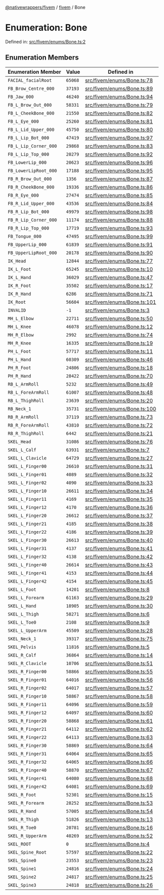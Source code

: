 [@nativewrappers/fivem](../../README.md) / [fivem](../README.md) / Bone

# Enumeration: Bone

Defined in: [src/fivem/enums/Bone.ts:2](https://github.com/nativewrappers/nativewrappers/blob/c639ec5cd28328d6b44c7ebf73de56bb1b4bef7d/src/fivem/enums/Bone.ts#L2)

## Enumeration Members

| Enumeration Member | Value | Defined in |
| ------ | ------ | ------ |
| <a id="facial_facialroot"></a> `FACIAL_facialRoot` | `65068` | [src/fivem/enums/Bone.ts:78](https://github.com/nativewrappers/nativewrappers/blob/c639ec5cd28328d6b44c7ebf73de56bb1b4bef7d/src/fivem/enums/Bone.ts#L78) |
| <a id="fb_brow_centre_000"></a> `FB_Brow_Centre_000` | `37193` | [src/fivem/enums/Bone.ts:89](https://github.com/nativewrappers/nativewrappers/blob/c639ec5cd28328d6b44c7ebf73de56bb1b4bef7d/src/fivem/enums/Bone.ts#L89) |
| <a id="fb_jaw_000"></a> `FB_Jaw_000` | `46240` | [src/fivem/enums/Bone.ts:94](https://github.com/nativewrappers/nativewrappers/blob/c639ec5cd28328d6b44c7ebf73de56bb1b4bef7d/src/fivem/enums/Bone.ts#L94) |
| <a id="fb_l_brow_out_000"></a> `FB_L_Brow_Out_000` | `58331` | [src/fivem/enums/Bone.ts:79](https://github.com/nativewrappers/nativewrappers/blob/c639ec5cd28328d6b44c7ebf73de56bb1b4bef7d/src/fivem/enums/Bone.ts#L79) |
| <a id="fb_l_cheekbone_000"></a> `FB_L_CheekBone_000` | `21550` | [src/fivem/enums/Bone.ts:82](https://github.com/nativewrappers/nativewrappers/blob/c639ec5cd28328d6b44c7ebf73de56bb1b4bef7d/src/fivem/enums/Bone.ts#L82) |
| <a id="fb_l_eye_000"></a> `FB_L_Eye_000` | `25260` | [src/fivem/enums/Bone.ts:81](https://github.com/nativewrappers/nativewrappers/blob/c639ec5cd28328d6b44c7ebf73de56bb1b4bef7d/src/fivem/enums/Bone.ts#L81) |
| <a id="fb_l_lid_upper_000"></a> `FB_L_Lid_Upper_000` | `45750` | [src/fivem/enums/Bone.ts:80](https://github.com/nativewrappers/nativewrappers/blob/c639ec5cd28328d6b44c7ebf73de56bb1b4bef7d/src/fivem/enums/Bone.ts#L80) |
| <a id="fb_l_lip_bot_000"></a> `FB_L_Lip_Bot_000` | `47419` | [src/fivem/enums/Bone.ts:97](https://github.com/nativewrappers/nativewrappers/blob/c639ec5cd28328d6b44c7ebf73de56bb1b4bef7d/src/fivem/enums/Bone.ts#L97) |
| <a id="fb_l_lip_corner_000"></a> `FB_L_Lip_Corner_000` | `29868` | [src/fivem/enums/Bone.ts:83](https://github.com/nativewrappers/nativewrappers/blob/c639ec5cd28328d6b44c7ebf73de56bb1b4bef7d/src/fivem/enums/Bone.ts#L83) |
| <a id="fb_l_lip_top_000"></a> `FB_L_Lip_Top_000` | `20279` | [src/fivem/enums/Bone.ts:92](https://github.com/nativewrappers/nativewrappers/blob/c639ec5cd28328d6b44c7ebf73de56bb1b4bef7d/src/fivem/enums/Bone.ts#L92) |
| <a id="fb_lowerlip_000"></a> `FB_LowerLip_000` | `20623` | [src/fivem/enums/Bone.ts:96](https://github.com/nativewrappers/nativewrappers/blob/c639ec5cd28328d6b44c7ebf73de56bb1b4bef7d/src/fivem/enums/Bone.ts#L96) |
| <a id="fb_lowerliproot_000"></a> `FB_LowerLipRoot_000` | `17188` | [src/fivem/enums/Bone.ts:95](https://github.com/nativewrappers/nativewrappers/blob/c639ec5cd28328d6b44c7ebf73de56bb1b4bef7d/src/fivem/enums/Bone.ts#L95) |
| <a id="fb_r_brow_out_000"></a> `FB_R_Brow_Out_000` | `1356` | [src/fivem/enums/Bone.ts:87](https://github.com/nativewrappers/nativewrappers/blob/c639ec5cd28328d6b44c7ebf73de56bb1b4bef7d/src/fivem/enums/Bone.ts#L87) |
| <a id="fb_r_cheekbone_000"></a> `FB_R_CheekBone_000` | `19336` | [src/fivem/enums/Bone.ts:86](https://github.com/nativewrappers/nativewrappers/blob/c639ec5cd28328d6b44c7ebf73de56bb1b4bef7d/src/fivem/enums/Bone.ts#L86) |
| <a id="fb_r_eye_000"></a> `FB_R_Eye_000` | `27474` | [src/fivem/enums/Bone.ts:85](https://github.com/nativewrappers/nativewrappers/blob/c639ec5cd28328d6b44c7ebf73de56bb1b4bef7d/src/fivem/enums/Bone.ts#L85) |
| <a id="fb_r_lid_upper_000"></a> `FB_R_Lid_Upper_000` | `43536` | [src/fivem/enums/Bone.ts:84](https://github.com/nativewrappers/nativewrappers/blob/c639ec5cd28328d6b44c7ebf73de56bb1b4bef7d/src/fivem/enums/Bone.ts#L84) |
| <a id="fb_r_lip_bot_000"></a> `FB_R_Lip_Bot_000` | `49979` | [src/fivem/enums/Bone.ts:98](https://github.com/nativewrappers/nativewrappers/blob/c639ec5cd28328d6b44c7ebf73de56bb1b4bef7d/src/fivem/enums/Bone.ts#L98) |
| <a id="fb_r_lip_corner_000"></a> `FB_R_Lip_Corner_000` | `11174` | [src/fivem/enums/Bone.ts:88](https://github.com/nativewrappers/nativewrappers/blob/c639ec5cd28328d6b44c7ebf73de56bb1b4bef7d/src/fivem/enums/Bone.ts#L88) |
| <a id="fb_r_lip_top_000"></a> `FB_R_Lip_Top_000` | `17719` | [src/fivem/enums/Bone.ts:93](https://github.com/nativewrappers/nativewrappers/blob/c639ec5cd28328d6b44c7ebf73de56bb1b4bef7d/src/fivem/enums/Bone.ts#L93) |
| <a id="fb_tongue_000"></a> `FB_Tongue_000` | `47495` | [src/fivem/enums/Bone.ts:99](https://github.com/nativewrappers/nativewrappers/blob/c639ec5cd28328d6b44c7ebf73de56bb1b4bef7d/src/fivem/enums/Bone.ts#L99) |
| <a id="fb_upperlip_000"></a> `FB_UpperLip_000` | `61839` | [src/fivem/enums/Bone.ts:91](https://github.com/nativewrappers/nativewrappers/blob/c639ec5cd28328d6b44c7ebf73de56bb1b4bef7d/src/fivem/enums/Bone.ts#L91) |
| <a id="fb_upperliproot_000"></a> `FB_UpperLipRoot_000` | `20178` | [src/fivem/enums/Bone.ts:90](https://github.com/nativewrappers/nativewrappers/blob/c639ec5cd28328d6b44c7ebf73de56bb1b4bef7d/src/fivem/enums/Bone.ts#L90) |
| <a id="ik_head"></a> `IK_Head` | `12844` | [src/fivem/enums/Bone.ts:77](https://github.com/nativewrappers/nativewrappers/blob/c639ec5cd28328d6b44c7ebf73de56bb1b4bef7d/src/fivem/enums/Bone.ts#L77) |
| <a id="ik_l_foot"></a> `IK_L_Foot` | `65245` | [src/fivem/enums/Bone.ts:10](https://github.com/nativewrappers/nativewrappers/blob/c639ec5cd28328d6b44c7ebf73de56bb1b4bef7d/src/fivem/enums/Bone.ts#L10) |
| <a id="ik_l_hand"></a> `IK_L_Hand` | `36029` | [src/fivem/enums/Bone.ts:47](https://github.com/nativewrappers/nativewrappers/blob/c639ec5cd28328d6b44c7ebf73de56bb1b4bef7d/src/fivem/enums/Bone.ts#L47) |
| <a id="ik_r_foot"></a> `IK_R_Foot` | `35502` | [src/fivem/enums/Bone.ts:17](https://github.com/nativewrappers/nativewrappers/blob/c639ec5cd28328d6b44c7ebf73de56bb1b4bef7d/src/fivem/enums/Bone.ts#L17) |
| <a id="ik_r_hand"></a> `IK_R_Hand` | `6286` | [src/fivem/enums/Bone.ts:71](https://github.com/nativewrappers/nativewrappers/blob/c639ec5cd28328d6b44c7ebf73de56bb1b4bef7d/src/fivem/enums/Bone.ts#L71) |
| <a id="ik_root"></a> `IK_Root` | `56604` | [src/fivem/enums/Bone.ts:101](https://github.com/nativewrappers/nativewrappers/blob/c639ec5cd28328d6b44c7ebf73de56bb1b4bef7d/src/fivem/enums/Bone.ts#L101) |
| <a id="invalid"></a> `INVALID` | `-1` | [src/fivem/enums/Bone.ts:3](https://github.com/nativewrappers/nativewrappers/blob/c639ec5cd28328d6b44c7ebf73de56bb1b4bef7d/src/fivem/enums/Bone.ts#L3) |
| <a id="mh_l_elbow"></a> `MH_L_Elbow` | `22711` | [src/fivem/enums/Bone.ts:50](https://github.com/nativewrappers/nativewrappers/blob/c639ec5cd28328d6b44c7ebf73de56bb1b4bef7d/src/fivem/enums/Bone.ts#L50) |
| <a id="mh_l_knee"></a> `MH_L_Knee` | `46078` | [src/fivem/enums/Bone.ts:12](https://github.com/nativewrappers/nativewrappers/blob/c639ec5cd28328d6b44c7ebf73de56bb1b4bef7d/src/fivem/enums/Bone.ts#L12) |
| <a id="mh_r_elbow"></a> `MH_R_Elbow` | `2992` | [src/fivem/enums/Bone.ts:74](https://github.com/nativewrappers/nativewrappers/blob/c639ec5cd28328d6b44c7ebf73de56bb1b4bef7d/src/fivem/enums/Bone.ts#L74) |
| <a id="mh_r_knee"></a> `MH_R_Knee` | `16335` | [src/fivem/enums/Bone.ts:19](https://github.com/nativewrappers/nativewrappers/blob/c639ec5cd28328d6b44c7ebf73de56bb1b4bef7d/src/fivem/enums/Bone.ts#L19) |
| <a id="ph_l_foot"></a> `PH_L_Foot` | `57717` | [src/fivem/enums/Bone.ts:11](https://github.com/nativewrappers/nativewrappers/blob/c639ec5cd28328d6b44c7ebf73de56bb1b4bef7d/src/fivem/enums/Bone.ts#L11) |
| <a id="ph_l_hand"></a> `PH_L_Hand` | `60309` | [src/fivem/enums/Bone.ts:46](https://github.com/nativewrappers/nativewrappers/blob/c639ec5cd28328d6b44c7ebf73de56bb1b4bef7d/src/fivem/enums/Bone.ts#L46) |
| <a id="ph_r_foot"></a> `PH_R_Foot` | `24806` | [src/fivem/enums/Bone.ts:18](https://github.com/nativewrappers/nativewrappers/blob/c639ec5cd28328d6b44c7ebf73de56bb1b4bef7d/src/fivem/enums/Bone.ts#L18) |
| <a id="ph_r_hand"></a> `PH_R_Hand` | `28422` | [src/fivem/enums/Bone.ts:70](https://github.com/nativewrappers/nativewrappers/blob/c639ec5cd28328d6b44c7ebf73de56bb1b4bef7d/src/fivem/enums/Bone.ts#L70) |
| <a id="rb_l_armroll"></a> `RB_L_ArmRoll` | `5232` | [src/fivem/enums/Bone.ts:49](https://github.com/nativewrappers/nativewrappers/blob/c639ec5cd28328d6b44c7ebf73de56bb1b4bef7d/src/fivem/enums/Bone.ts#L49) |
| <a id="rb_l_forearmroll"></a> `RB_L_ForeArmRoll` | `61007` | [src/fivem/enums/Bone.ts:48](https://github.com/nativewrappers/nativewrappers/blob/c639ec5cd28328d6b44c7ebf73de56bb1b4bef7d/src/fivem/enums/Bone.ts#L48) |
| <a id="rb_l_thighroll"></a> `RB_L_ThighRoll` | `23639` | [src/fivem/enums/Bone.ts:20](https://github.com/nativewrappers/nativewrappers/blob/c639ec5cd28328d6b44c7ebf73de56bb1b4bef7d/src/fivem/enums/Bone.ts#L20) |
| <a id="rb_neck_1"></a> `RB_Neck_1` | `35731` | [src/fivem/enums/Bone.ts:100](https://github.com/nativewrappers/nativewrappers/blob/c639ec5cd28328d6b44c7ebf73de56bb1b4bef7d/src/fivem/enums/Bone.ts#L100) |
| <a id="rb_r_armroll"></a> `RB_R_ArmRoll` | `37119` | [src/fivem/enums/Bone.ts:73](https://github.com/nativewrappers/nativewrappers/blob/c639ec5cd28328d6b44c7ebf73de56bb1b4bef7d/src/fivem/enums/Bone.ts#L73) |
| <a id="rb_r_forearmroll"></a> `RB_R_ForeArmRoll` | `43810` | [src/fivem/enums/Bone.ts:72](https://github.com/nativewrappers/nativewrappers/blob/c639ec5cd28328d6b44c7ebf73de56bb1b4bef7d/src/fivem/enums/Bone.ts#L72) |
| <a id="rb_r_thighroll"></a> `RB_R_ThighRoll` | `6442` | [src/fivem/enums/Bone.ts:21](https://github.com/nativewrappers/nativewrappers/blob/c639ec5cd28328d6b44c7ebf73de56bb1b4bef7d/src/fivem/enums/Bone.ts#L21) |
| <a id="skel_head"></a> `SKEL_Head` | `31086` | [src/fivem/enums/Bone.ts:76](https://github.com/nativewrappers/nativewrappers/blob/c639ec5cd28328d6b44c7ebf73de56bb1b4bef7d/src/fivem/enums/Bone.ts#L76) |
| <a id="skel_l_calf"></a> `SKEL_L_Calf` | `63931` | [src/fivem/enums/Bone.ts:7](https://github.com/nativewrappers/nativewrappers/blob/c639ec5cd28328d6b44c7ebf73de56bb1b4bef7d/src/fivem/enums/Bone.ts#L7) |
| <a id="skel_l_clavicle"></a> `SKEL_L_Clavicle` | `64729` | [src/fivem/enums/Bone.ts:27](https://github.com/nativewrappers/nativewrappers/blob/c639ec5cd28328d6b44c7ebf73de56bb1b4bef7d/src/fivem/enums/Bone.ts#L27) |
| <a id="skel_l_finger00"></a> `SKEL_L_Finger00` | `26610` | [src/fivem/enums/Bone.ts:31](https://github.com/nativewrappers/nativewrappers/blob/c639ec5cd28328d6b44c7ebf73de56bb1b4bef7d/src/fivem/enums/Bone.ts#L31) |
| <a id="skel_l_finger01"></a> `SKEL_L_Finger01` | `4089` | [src/fivem/enums/Bone.ts:32](https://github.com/nativewrappers/nativewrappers/blob/c639ec5cd28328d6b44c7ebf73de56bb1b4bef7d/src/fivem/enums/Bone.ts#L32) |
| <a id="skel_l_finger02"></a> `SKEL_L_Finger02` | `4090` | [src/fivem/enums/Bone.ts:33](https://github.com/nativewrappers/nativewrappers/blob/c639ec5cd28328d6b44c7ebf73de56bb1b4bef7d/src/fivem/enums/Bone.ts#L33) |
| <a id="skel_l_finger10"></a> `SKEL_L_Finger10` | `26611` | [src/fivem/enums/Bone.ts:34](https://github.com/nativewrappers/nativewrappers/blob/c639ec5cd28328d6b44c7ebf73de56bb1b4bef7d/src/fivem/enums/Bone.ts#L34) |
| <a id="skel_l_finger11"></a> `SKEL_L_Finger11` | `4169` | [src/fivem/enums/Bone.ts:35](https://github.com/nativewrappers/nativewrappers/blob/c639ec5cd28328d6b44c7ebf73de56bb1b4bef7d/src/fivem/enums/Bone.ts#L35) |
| <a id="skel_l_finger12"></a> `SKEL_L_Finger12` | `4170` | [src/fivem/enums/Bone.ts:36](https://github.com/nativewrappers/nativewrappers/blob/c639ec5cd28328d6b44c7ebf73de56bb1b4bef7d/src/fivem/enums/Bone.ts#L36) |
| <a id="skel_l_finger20"></a> `SKEL_L_Finger20` | `26612` | [src/fivem/enums/Bone.ts:37](https://github.com/nativewrappers/nativewrappers/blob/c639ec5cd28328d6b44c7ebf73de56bb1b4bef7d/src/fivem/enums/Bone.ts#L37) |
| <a id="skel_l_finger21"></a> `SKEL_L_Finger21` | `4185` | [src/fivem/enums/Bone.ts:38](https://github.com/nativewrappers/nativewrappers/blob/c639ec5cd28328d6b44c7ebf73de56bb1b4bef7d/src/fivem/enums/Bone.ts#L38) |
| <a id="skel_l_finger22"></a> `SKEL_L_Finger22` | `4186` | [src/fivem/enums/Bone.ts:39](https://github.com/nativewrappers/nativewrappers/blob/c639ec5cd28328d6b44c7ebf73de56bb1b4bef7d/src/fivem/enums/Bone.ts#L39) |
| <a id="skel_l_finger30"></a> `SKEL_L_Finger30` | `26613` | [src/fivem/enums/Bone.ts:40](https://github.com/nativewrappers/nativewrappers/blob/c639ec5cd28328d6b44c7ebf73de56bb1b4bef7d/src/fivem/enums/Bone.ts#L40) |
| <a id="skel_l_finger31"></a> `SKEL_L_Finger31` | `4137` | [src/fivem/enums/Bone.ts:41](https://github.com/nativewrappers/nativewrappers/blob/c639ec5cd28328d6b44c7ebf73de56bb1b4bef7d/src/fivem/enums/Bone.ts#L41) |
| <a id="skel_l_finger32"></a> `SKEL_L_Finger32` | `4138` | [src/fivem/enums/Bone.ts:42](https://github.com/nativewrappers/nativewrappers/blob/c639ec5cd28328d6b44c7ebf73de56bb1b4bef7d/src/fivem/enums/Bone.ts#L42) |
| <a id="skel_l_finger40"></a> `SKEL_L_Finger40` | `26614` | [src/fivem/enums/Bone.ts:43](https://github.com/nativewrappers/nativewrappers/blob/c639ec5cd28328d6b44c7ebf73de56bb1b4bef7d/src/fivem/enums/Bone.ts#L43) |
| <a id="skel_l_finger41"></a> `SKEL_L_Finger41` | `4153` | [src/fivem/enums/Bone.ts:44](https://github.com/nativewrappers/nativewrappers/blob/c639ec5cd28328d6b44c7ebf73de56bb1b4bef7d/src/fivem/enums/Bone.ts#L44) |
| <a id="skel_l_finger42"></a> `SKEL_L_Finger42` | `4154` | [src/fivem/enums/Bone.ts:45](https://github.com/nativewrappers/nativewrappers/blob/c639ec5cd28328d6b44c7ebf73de56bb1b4bef7d/src/fivem/enums/Bone.ts#L45) |
| <a id="skel_l_foot"></a> `SKEL_L_Foot` | `14201` | [src/fivem/enums/Bone.ts:8](https://github.com/nativewrappers/nativewrappers/blob/c639ec5cd28328d6b44c7ebf73de56bb1b4bef7d/src/fivem/enums/Bone.ts#L8) |
| <a id="skel_l_forearm"></a> `SKEL_L_Forearm` | `61163` | [src/fivem/enums/Bone.ts:29](https://github.com/nativewrappers/nativewrappers/blob/c639ec5cd28328d6b44c7ebf73de56bb1b4bef7d/src/fivem/enums/Bone.ts#L29) |
| <a id="skel_l_hand"></a> `SKEL_L_Hand` | `18905` | [src/fivem/enums/Bone.ts:30](https://github.com/nativewrappers/nativewrappers/blob/c639ec5cd28328d6b44c7ebf73de56bb1b4bef7d/src/fivem/enums/Bone.ts#L30) |
| <a id="skel_l_thigh"></a> `SKEL_L_Thigh` | `58271` | [src/fivem/enums/Bone.ts:6](https://github.com/nativewrappers/nativewrappers/blob/c639ec5cd28328d6b44c7ebf73de56bb1b4bef7d/src/fivem/enums/Bone.ts#L6) |
| <a id="skel_l_toe0"></a> `SKEL_L_Toe0` | `2108` | [src/fivem/enums/Bone.ts:9](https://github.com/nativewrappers/nativewrappers/blob/c639ec5cd28328d6b44c7ebf73de56bb1b4bef7d/src/fivem/enums/Bone.ts#L9) |
| <a id="skel_l_upperarm"></a> `SKEL_L_UpperArm` | `45509` | [src/fivem/enums/Bone.ts:28](https://github.com/nativewrappers/nativewrappers/blob/c639ec5cd28328d6b44c7ebf73de56bb1b4bef7d/src/fivem/enums/Bone.ts#L28) |
| <a id="skel_neck_1"></a> `SKEL_Neck_1` | `39317` | [src/fivem/enums/Bone.ts:75](https://github.com/nativewrappers/nativewrappers/blob/c639ec5cd28328d6b44c7ebf73de56bb1b4bef7d/src/fivem/enums/Bone.ts#L75) |
| <a id="skel_pelvis"></a> `SKEL_Pelvis` | `11816` | [src/fivem/enums/Bone.ts:5](https://github.com/nativewrappers/nativewrappers/blob/c639ec5cd28328d6b44c7ebf73de56bb1b4bef7d/src/fivem/enums/Bone.ts#L5) |
| <a id="skel_r_calf"></a> `SKEL_R_Calf` | `36864` | [src/fivem/enums/Bone.ts:14](https://github.com/nativewrappers/nativewrappers/blob/c639ec5cd28328d6b44c7ebf73de56bb1b4bef7d/src/fivem/enums/Bone.ts#L14) |
| <a id="skel_r_clavicle"></a> `SKEL_R_Clavicle` | `10706` | [src/fivem/enums/Bone.ts:51](https://github.com/nativewrappers/nativewrappers/blob/c639ec5cd28328d6b44c7ebf73de56bb1b4bef7d/src/fivem/enums/Bone.ts#L51) |
| <a id="skel_r_finger00"></a> `SKEL_R_Finger00` | `58866` | [src/fivem/enums/Bone.ts:55](https://github.com/nativewrappers/nativewrappers/blob/c639ec5cd28328d6b44c7ebf73de56bb1b4bef7d/src/fivem/enums/Bone.ts#L55) |
| <a id="skel_r_finger01"></a> `SKEL_R_Finger01` | `64016` | [src/fivem/enums/Bone.ts:56](https://github.com/nativewrappers/nativewrappers/blob/c639ec5cd28328d6b44c7ebf73de56bb1b4bef7d/src/fivem/enums/Bone.ts#L56) |
| <a id="skel_r_finger02"></a> `SKEL_R_Finger02` | `64017` | [src/fivem/enums/Bone.ts:57](https://github.com/nativewrappers/nativewrappers/blob/c639ec5cd28328d6b44c7ebf73de56bb1b4bef7d/src/fivem/enums/Bone.ts#L57) |
| <a id="skel_r_finger10"></a> `SKEL_R_Finger10` | `58867` | [src/fivem/enums/Bone.ts:58](https://github.com/nativewrappers/nativewrappers/blob/c639ec5cd28328d6b44c7ebf73de56bb1b4bef7d/src/fivem/enums/Bone.ts#L58) |
| <a id="skel_r_finger11"></a> `SKEL_R_Finger11` | `64096` | [src/fivem/enums/Bone.ts:59](https://github.com/nativewrappers/nativewrappers/blob/c639ec5cd28328d6b44c7ebf73de56bb1b4bef7d/src/fivem/enums/Bone.ts#L59) |
| <a id="skel_r_finger12"></a> `SKEL_R_Finger12` | `64097` | [src/fivem/enums/Bone.ts:60](https://github.com/nativewrappers/nativewrappers/blob/c639ec5cd28328d6b44c7ebf73de56bb1b4bef7d/src/fivem/enums/Bone.ts#L60) |
| <a id="skel_r_finger20"></a> `SKEL_R_Finger20` | `58868` | [src/fivem/enums/Bone.ts:61](https://github.com/nativewrappers/nativewrappers/blob/c639ec5cd28328d6b44c7ebf73de56bb1b4bef7d/src/fivem/enums/Bone.ts#L61) |
| <a id="skel_r_finger21"></a> `SKEL_R_Finger21` | `64112` | [src/fivem/enums/Bone.ts:62](https://github.com/nativewrappers/nativewrappers/blob/c639ec5cd28328d6b44c7ebf73de56bb1b4bef7d/src/fivem/enums/Bone.ts#L62) |
| <a id="skel_r_finger22"></a> `SKEL_R_Finger22` | `64113` | [src/fivem/enums/Bone.ts:63](https://github.com/nativewrappers/nativewrappers/blob/c639ec5cd28328d6b44c7ebf73de56bb1b4bef7d/src/fivem/enums/Bone.ts#L63) |
| <a id="skel_r_finger30"></a> `SKEL_R_Finger30` | `58869` | [src/fivem/enums/Bone.ts:64](https://github.com/nativewrappers/nativewrappers/blob/c639ec5cd28328d6b44c7ebf73de56bb1b4bef7d/src/fivem/enums/Bone.ts#L64) |
| <a id="skel_r_finger31"></a> `SKEL_R_Finger31` | `64064` | [src/fivem/enums/Bone.ts:65](https://github.com/nativewrappers/nativewrappers/blob/c639ec5cd28328d6b44c7ebf73de56bb1b4bef7d/src/fivem/enums/Bone.ts#L65) |
| <a id="skel_r_finger32"></a> `SKEL_R_Finger32` | `64065` | [src/fivem/enums/Bone.ts:66](https://github.com/nativewrappers/nativewrappers/blob/c639ec5cd28328d6b44c7ebf73de56bb1b4bef7d/src/fivem/enums/Bone.ts#L66) |
| <a id="skel_r_finger40"></a> `SKEL_R_Finger40` | `58870` | [src/fivem/enums/Bone.ts:67](https://github.com/nativewrappers/nativewrappers/blob/c639ec5cd28328d6b44c7ebf73de56bb1b4bef7d/src/fivem/enums/Bone.ts#L67) |
| <a id="skel_r_finger41"></a> `SKEL_R_Finger41` | `64080` | [src/fivem/enums/Bone.ts:68](https://github.com/nativewrappers/nativewrappers/blob/c639ec5cd28328d6b44c7ebf73de56bb1b4bef7d/src/fivem/enums/Bone.ts#L68) |
| <a id="skel_r_finger42"></a> `SKEL_R_Finger42` | `64081` | [src/fivem/enums/Bone.ts:69](https://github.com/nativewrappers/nativewrappers/blob/c639ec5cd28328d6b44c7ebf73de56bb1b4bef7d/src/fivem/enums/Bone.ts#L69) |
| <a id="skel_r_foot"></a> `SKEL_R_Foot` | `52301` | [src/fivem/enums/Bone.ts:15](https://github.com/nativewrappers/nativewrappers/blob/c639ec5cd28328d6b44c7ebf73de56bb1b4bef7d/src/fivem/enums/Bone.ts#L15) |
| <a id="skel_r_forearm"></a> `SKEL_R_Forearm` | `28252` | [src/fivem/enums/Bone.ts:53](https://github.com/nativewrappers/nativewrappers/blob/c639ec5cd28328d6b44c7ebf73de56bb1b4bef7d/src/fivem/enums/Bone.ts#L53) |
| <a id="skel_r_hand"></a> `SKEL_R_Hand` | `57005` | [src/fivem/enums/Bone.ts:54](https://github.com/nativewrappers/nativewrappers/blob/c639ec5cd28328d6b44c7ebf73de56bb1b4bef7d/src/fivem/enums/Bone.ts#L54) |
| <a id="skel_r_thigh"></a> `SKEL_R_Thigh` | `51826` | [src/fivem/enums/Bone.ts:13](https://github.com/nativewrappers/nativewrappers/blob/c639ec5cd28328d6b44c7ebf73de56bb1b4bef7d/src/fivem/enums/Bone.ts#L13) |
| <a id="skel_r_toe0"></a> `SKEL_R_Toe0` | `20781` | [src/fivem/enums/Bone.ts:16](https://github.com/nativewrappers/nativewrappers/blob/c639ec5cd28328d6b44c7ebf73de56bb1b4bef7d/src/fivem/enums/Bone.ts#L16) |
| <a id="skel_r_upperarm"></a> `SKEL_R_UpperArm` | `40269` | [src/fivem/enums/Bone.ts:52](https://github.com/nativewrappers/nativewrappers/blob/c639ec5cd28328d6b44c7ebf73de56bb1b4bef7d/src/fivem/enums/Bone.ts#L52) |
| <a id="skel_root"></a> `SKEL_ROOT` | `0` | [src/fivem/enums/Bone.ts:4](https://github.com/nativewrappers/nativewrappers/blob/c639ec5cd28328d6b44c7ebf73de56bb1b4bef7d/src/fivem/enums/Bone.ts#L4) |
| <a id="skel_spine_root"></a> `SKEL_Spine_Root` | `57597` | [src/fivem/enums/Bone.ts:22](https://github.com/nativewrappers/nativewrappers/blob/c639ec5cd28328d6b44c7ebf73de56bb1b4bef7d/src/fivem/enums/Bone.ts#L22) |
| <a id="skel_spine0"></a> `SKEL_Spine0` | `23553` | [src/fivem/enums/Bone.ts:23](https://github.com/nativewrappers/nativewrappers/blob/c639ec5cd28328d6b44c7ebf73de56bb1b4bef7d/src/fivem/enums/Bone.ts#L23) |
| <a id="skel_spine1"></a> `SKEL_Spine1` | `24816` | [src/fivem/enums/Bone.ts:24](https://github.com/nativewrappers/nativewrappers/blob/c639ec5cd28328d6b44c7ebf73de56bb1b4bef7d/src/fivem/enums/Bone.ts#L24) |
| <a id="skel_spine2"></a> `SKEL_Spine2` | `24817` | [src/fivem/enums/Bone.ts:25](https://github.com/nativewrappers/nativewrappers/blob/c639ec5cd28328d6b44c7ebf73de56bb1b4bef7d/src/fivem/enums/Bone.ts#L25) |
| <a id="skel_spine3"></a> `SKEL_Spine3` | `24818` | [src/fivem/enums/Bone.ts:26](https://github.com/nativewrappers/nativewrappers/blob/c639ec5cd28328d6b44c7ebf73de56bb1b4bef7d/src/fivem/enums/Bone.ts#L26) |
